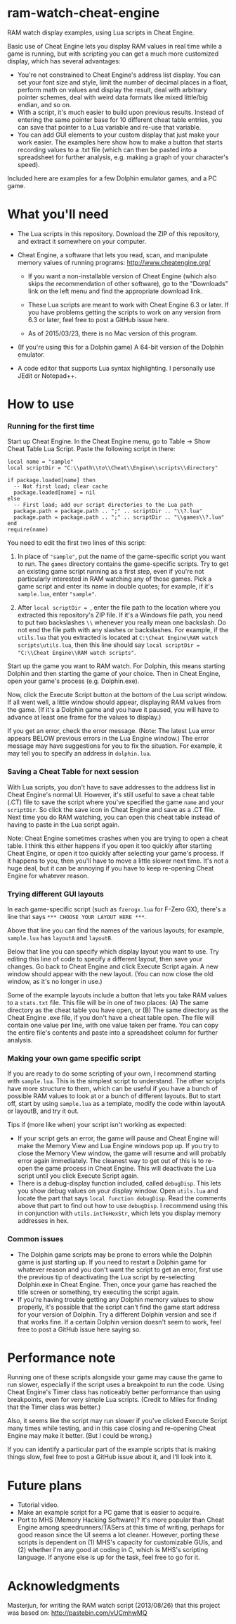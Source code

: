 # ram-watch-cheat-engine

RAM watch display examples, using Lua scripts in Cheat Engine.

Basic use of Cheat Engine lets you display RAM values in real time while a game is running, but with scripting you can get a much more customized display, which has several advantages:

* You're not constrained to Cheat Engine's address list display. You can set your font size and style, limit the number of decimal places in a float, perform math on values and display the result, deal with arbitrary pointer schemes, deal with weird data formats like mixed little/big endian, and so on.
* With a script, it's much easier to build upon previous results. Instead of entering the same pointer base for 10 different cheat table entries, you can save that pointer to a Lua variable and re-use that variable.
* You can add GUI elements to your custom display that just make your work easier. The examples here show how to make a button that starts recording values to a .txt file (which can then be pasted into a spreadsheet for further analysis, e.g. making a graph of your character's speed).

Included here are examples for a few Dolphin emulator games, and a PC game.


# What you'll need

* The Lua scripts in this repository. Download the ZIP of this repository, and extract it somewhere on your computer.

* Cheat Engine, a software that lets you read, scan, and manipulate memory values of running programs: http://www.cheatengine.org/

  * If you want a non-installable version of Cheat Engine (which also skips the recommendation of other software), go to the "Downloads" link on the left menu and find the appropriate download link.

  * These Lua scripts are meant to work with Cheat Engine 6.3 or later. If you have problems getting the scripts to work on any version from 6.3 or later, feel free to post a GitHub issue here.
  
  * As of 2015/03/23, there is no Mac version of this program.
 
* (If you're using this for a Dolphin game) A 64-bit version of the Dolphin emulator.

* A code editor that supports Lua syntax highlighting. I personally use JEdit or Notepad++.


# How to use

### Running for the first time

Start up Cheat Engine. In the Cheat Engine menu, go to Table -> Show Cheat Table Lua Script. Paste the following script in there:

    local name = "sample"
    local scriptDir = "C:\\path\\to\\Cheat\\Engine\\scripts\\directory"
    
    if package.loaded[name] then
      -- Not first load; clear cache
      package.loaded[name] = nil
    else
      -- First load; add our script directories to the Lua path
      package.path = package.path .. ";" .. scriptDir .. "\\?.lua"
      package.path = package.path .. ";" .. scriptDir .. "\\games\\?.lua"
    end
    require(name)

You need to edit the first two lines of this script:

1. In place of `"sample"`, put the name of the game-specific script you want to run. The `games` directory contains the game-specific scripts. Try to get an existing game script running as a first step, even if you're not particularly interested in RAM watching any of those games. Pick a game script and enter its name in double quotes; for example, if it's `sample.lua`, enter `"sample"`.

2. After `local scriptDir = `, enter the file path to the location where you extracted this repository's ZIP file. If it's a Windows file path, you need to put two backslashes `\\` whenever you really mean one backslash. Do not end the file path with any slashes or backslashes. For example, if the `utils.lua` that you extracted is located at `C:\Cheat Engine\RAM watch scripts\utils.lua`, then this line should say `local scriptDir = "C:\\Cheat Engine\\RAM watch scripts"`.

Start up the game you want to RAM watch. For Dolphin, this means starting Dolphin and then starting the game of your choice. Then in Cheat Engine, open your game's process (e.g. Dolphin.exe).

Now, click the Execute Script button at the bottom of the Lua script window. If all went well, a little window should appear, displaying RAM values from the game. (If it's a Dolphin game and you have it paused, you will have to advance at least one frame for the values to display.)

If you get an error, check the error message. (Note: The latest Lua error appears BELOW previous errors in the Lua Engine window.) The error message may have suggestions for you to fix the situation. For example, it may tell you to specify an address in `dolphin.lua`.

### Saving a Cheat Table for next session

With Lua scripts, you don't have to save addresses to the address list in Cheat Engine's normal UI. However, it's still useful to save a cheat table (.CT) file to save the script where you've specified the game `name` and your `scriptDir`. So click the save icon in Cheat Engine and save as a .CT file. Next time you do RAM watching, you can open this cheat table instead of having to paste in the Lua script again.

Note: Cheat Engine sometimes crashes when you are trying to open a cheat table. I think this either happens if you open it too quickly after starting Cheat Engine, or open it too quickly after selecting your game's process. If it happens to you, then you'll have to move a little slower next time. It's not a huge deal, but it can be annoying if you have to keep re-opening Cheat Engine for whatever reason.

### Trying different GUI layouts

In each game-specific script (such as `fzerogx.lua` for F-Zero GX), there's a line that says `*** CHOOSE YOUR LAYOUT HERE ***`.

Above that line you can find the names of the various layouts; for example, `sample.lua` has `layoutA` and `layoutB`.

Below that line you can specify which display layout you want to use. Try editing this line of code to specify a different layout, then save your changes. Go back to Cheat Engine and click Execute Script again. A new window should appear with the new layout. (You can now close the old window, as it's no longer in use.)

Some of the example layouts include a button that lets you take RAM values to a `stats.txt` file. This file will be in one of two places: (A) The same directory as the cheat table you have open, or (B) The same directory as the Cheat Engine .exe file, if you don't have a cheat table open. The file will contain one value per line, with one value taken per frame. You can copy the entire file's contents and paste into a spreadsheet column for further analysis.

### Making your own game specific script

If you are ready to do some scripting of your own, I recommend starting with `sample.lua`. This is the simplest script to understand. The other scripts have more structure to them, which can be useful if you have a bunch of possible RAM values to look at or a bunch of different layouts. But to start off, start by using `sample.lua` as a template, modify the code within layoutA or layoutB, and try it out.

Tips if (more like when) your script isn't working as expected:

* If your script gets an error, the game will pause and Cheat Engine will make the Memory View and Lua Engine windows pop up. If you try to close the Memory View window, the game will resume and will probably error again immediately. The cleanest way to get out of this is to re-open the game process in Cheat Engine. This will deactivate the Lua script until you click Execute Script again.
* There is a debug-display function included, called `debugDisp`. This lets you show debug values on your display window. Open `utils.lua` and locate the part that says `local function debugDisp`. Read the comments above that part to find out how to use `debugDisp`. I recommend using this in conjunction with `utils.intToHexStr`, which lets you display memory addresses in hex.

### Common issues

* The Dolphin game scripts may be prone to errors while the Dolphin game is just starting up. If you need to restart a Dolphin game for whatever reason and you don't want the script to get an error, first use the previous tip of deactivating the Lua script by re-selecting Dolphin.exe in Cheat Engine. Then, once your game has reached the title screen or something, try executing the script again.
* If you're having trouble getting any Dolphin memory values to show properly, it's possible that the script can't find the game start address for your version of Dolphin. Try a different Dolphin version and see if that works fine. If a certain Dolphin version doesn't seem to work, feel free to post a GitHub issue here saying so.


# Performance note

Running one of these scripts alongside your game may cause the game to run slower, especially if the script uses a breakpoint to run the code. Using Cheat Engine's Timer class has noticeably better performance than using breakpoints, even for very simple Lua scripts. (Credit to Miles for finding that the Timer class was better.)

Also, it seems like the script may run slower if you've clicked Execute Script many times while testing, and in this case closing and re-opening Cheat Engine may make it better. (But I could be wrong.)

If you can identify a particular part of the example scripts that is making things slow, feel free to post a GitHub issue about it, and I'll look into it.


# Future plans

* Tutorial video.
* Make an example script for a PC game that is easier to acquire.
* Port to MHS (Memory Hacking Software)? It's more popular than Cheat Engine among speedrunners/TASers at this time of writing, perhaps for good reason since the UI seems a lot cleaner. However, porting these scripts is dependent on (1) MHS's capacity for customizable GUIs, and (2) whether I'm any good at coding in C, which is MHS's scripting language. If anyone else is up for the task, feel free to go for it.


# Acknowledgments

Masterjun, for writing the RAM watch script (2013/08/26) that this project was based on: http://pastebin.com/vUCmhwMQ
